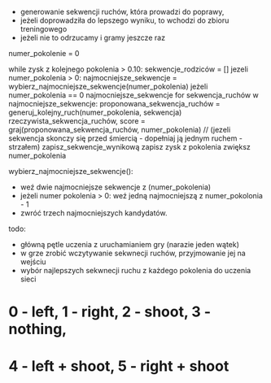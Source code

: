 
- generowanie sekwencji ruchów, która prowadzi do poprawy, 
- jeżeli doprowadziła do lepszego wyniku, to wchodzi do zbioru treningowego
- jeżeli nie to odrzucamy i gramy jeszcze raz 


numer_pokolenie = 0

while zysk z kolejnego pokolenia > 0.10: 
    sekwencje_rodziców = []
    jezeli numer_pokolenia > 0: 
     najmocniejsze_sekwencje = wybierz_najmocniejsze_sekwencje(numer_pokolenia)
    jeżeli numer_pokolenia == 0
     najmocniejsze_sekwencje 
    for sekwencja_ruchów w najmocniejsze_sekwencje: 
        proponowana_sekwencja_ruchów = generuj_kolejny_ruch(numer_pokolenia, sekwencja)
        rzeczywista_sekwencja_ruchów, score = graj(proponowana_sekwencja_ruchów, numer_pokolenia) // (jezeli sekwencja skonczy się przed śmiercią - dopełniaj ją jednym ruchem - strzałem)
        zapisz_sekwencje_wynikową
    zapisz zysk z pokolenia 
    zwiększ numer_pokolenia 
    

wybierz_najmocniejsze_sekwencje():
- weź dwie najmocniejsze sekwencje z (numer_pokolenia)
- jeżeli numer pokolenia > 0: weź jedną najmocniejszą z numer_pokolonia - 1
- zwróć trzech najmocniejszych kandydatów. 

todo:
- główną pętle uczenia z uruchamianiem gry (narazie jeden wątek)
- w grze zrobić wczytywanie sekwnecji ruchów, przyjmowanie jej na wejściu
- wybór najlepszych sekwnecji ruchu z każdego pokolenia do uczenia sieci



# 0 - left, 1 - right, 2 - shoot, 3 - nothing,
# 4 - left + shoot, 5 - right + shoot
